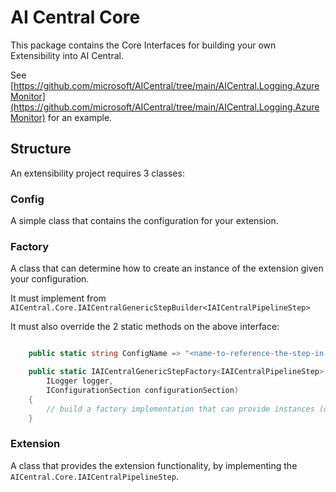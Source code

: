 ﻿# AI Central Core

This package contains the Core Interfaces for building your own Extensibility into AI Central.

See [https://github.com/microsoft/AICentral/tree/main/AICentral.Logging.AzureMonitor](https://github.com/microsoft/AICentral/tree/main/AICentral.Logging.AzureMonitor) for an example.

## Structure
An extensibility project requires 3 classes:

### Config
A simple class that contains the configuration for your extension.

### Factory

A class that can determine how to create an instance of the extension given your configuration.

It must implement from ```AICentral.Core.IAICentralGenericStepBuilder<IAICentralPipelineStep>```

It must also override the 2 static methods on the above interface:

```csharp

    public static string ConfigName => "<name-to-reference-the-step-in-config>";

    public static IAICentralGenericStepFactory<IAICentralPipelineStep> BuildFromConfig(
        ILogger logger, 
        IConfigurationSection configurationSection)
    {
        // build a factory implementation that can provide instances (or a singleton if you prefer) of your extension. 
    }
```

### Extension
A class that provides the extension functionality, by implementing the ```AICentral.Core.IAICentralPipelineStep```.
